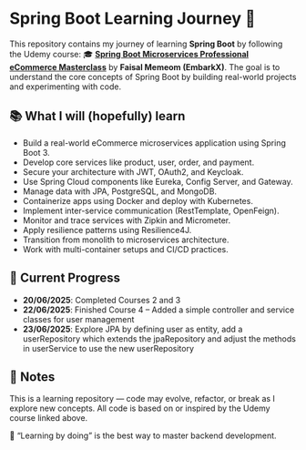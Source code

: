 # Spring Boot Learning Journey 🌱
This repository contains my journey of learning **Spring Boot** by following the Udemy course:
🎓 **[Spring Boot Microservices Professional eCommerce Masterclass](https://www.udemy.com/course/java-spring-boot-microservices-with-spring-cloud-k8s-docker/?couponCode=KEEPLEARNING)** by **Faisal Memeom (EmbarkX)**.
The goal is to understand the core concepts of Spring Boot by building real-world projects and experimenting with code.

## 📚 What I will (hopefully) learn

- Build a real-world eCommerce microservices application using Spring Boot 3.
- Develop core services like product, user, order, and payment.
- Secure your architecture with JWT, OAuth2, and Keycloak.
- Use Spring Cloud components like Eureka, Config Server, and Gateway.
- Manage data with JPA, PostgreSQL, and MongoDB.
- Containerize apps using Docker and deploy with Kubernetes.
- Implement inter-service communication (RestTemplate, OpenFeign).
- Monitor and trace services with Zipkin and Micrometer.
- Apply resilience patterns using Resilience4J.
- Transition from monolith to microservices architecture.
- Work with multi-container setups and CI/CD practices.

## 🎯 Current Progress

- **20/06/2025**: Completed Courses 2 and 3
- **22/06/2025**: Finished Course 4 – Added a simple controller and service classes for user management
- **23/06/2025**: Explore JPA by defining user as entity, add a userRepository which extends the jpaRepository and adjust the methods in userService to use the new userRepository

## 📖 Notes
This is a learning repository — code may evolve, refactor, or break as I explore new concepts. All code is based on or inspired by the Udemy course linked above.

🧠 “Learning by doing” is the best way to master backend development.